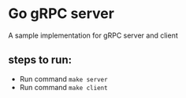 #   Go gRPC server
A sample implementation for gRPC server and client

## steps to run:
- Run command `make server`
- Run command `make client`